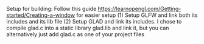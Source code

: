 Setup for building:
Follow this guide https://learnopengl.com/Getting-started/Creating-a-window for easier setup
(1) Setup GLFW and link both its includes and its lib file
(2) Setup GLAD and link its includes. I chose to compile glad.c into a static library glad.lib and link it, but you can alternatively just add glad.c as one of your project files
